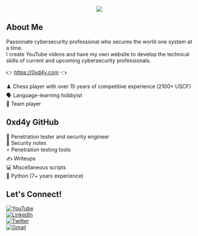 
<p align=center><img src="https://0xd4y.com/images/0xd4y-logo-gray-small-centered.png"></p>

## About Me 
Passionate cybersecurity professional who secures the world one system at a time.<br>
I create YouTube videos and have my own website to develop the technical skills of current and upcoming cybersecurity professionals.

👉 https://0xd4y.com 👈

♟️ Chess player with over 15 years of competitive experience (2100+ USCF)<br>
🗣️ Language-learning hobbyist<br>
🤝 Team player

## 0xd4y GitHub
🤵 Penetration tester and security engineer<br>
📓 Security notes<br>
⭐ Penetration testing tools<br>
✍️ Writeups<br>
💻 Miscellaneous scripts<br>
🐍 Python (7+ years experience)

## Let's Connect!
[![YouTube](https://img.shields.io/youtube/channel/subscribers/UCSumP9z5Rzquqih-jpusTOQ?style=for-the-badge)](https://www.youtube.com/@0xd4y)<br>
[![LinkedIn](https://img.shields.io/badge/-LinkedIn-0077B5?style=flat&logo=linkedin&logoColor=white)](https://www.linkedin.com/in/SegevEliezer/)<br>
[![Twitter](https://img.shields.io/badge/-Twitter-1DA1F2?style=flat&logo=twitter&logoColor=white)](https://twitter.com/0xd4y)<br>
[![Gmail](https://img.shields.io/badge/-Gmail-D14836?style=flat&logo=gmail&logoColor=white)](mailto:0xd4yWriteups@gmail.com)
